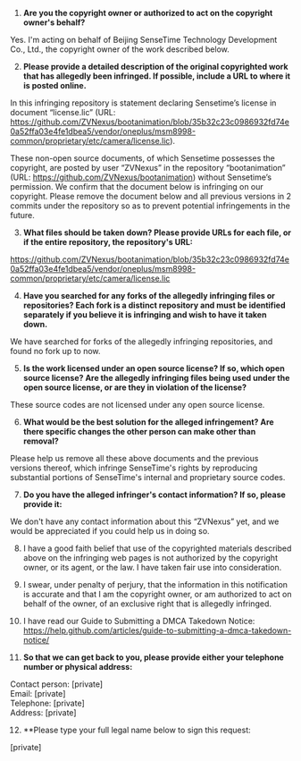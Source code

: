 1. **Are you the copyright owner or authorized to act on the copyright owner's behalf?**  

Yes. I'm acting on behalf of Beijing SenseTime Technology Development Co., Ltd., the copyright owner of the work described below.

2. **Please provide a detailed description of the original copyrighted work that has allegedly been infringed. If possible, include a URL to where it is posted online.**    

In this infringing repository is statement declaring Sensetime’s license in document “license.lic” (URL: https://github.com/ZVNexus/bootanimation/blob/35b32c23c0986932fd74e0a52ffa03e4fe1dbea5/vendor/oneplus/msm8998-common/proprietary/etc/camera/license.lic).

These non-open source documents, of which Sensetime possesses the copyright, are posted by user “ZVNexus” in the repository “bootanimation” (URL: https://github.com/ZVNexus/bootanimation) without Sensetime’s permission. We confirm that the document below is infringing on our copyright. Please remove the document below and all previous versions in 2 commits under the repository so as to prevent potential infringements in the future.

3. **What files should be taken down? Please provide URLs for each file, or if the entire repository, the repository's URL:**  

https://github.com/ZVNexus/bootanimation/blob/35b32c23c0986932fd74e0a52ffa03e4fe1dbea5/vendor/oneplus/msm8998-common/proprietary/etc/camera/license.lic

4. **Have you searched for any forks of the allegedly infringing files or repositories? Each fork is a distinct repository and must be identified separately if you believe it is infringing and wish to have it taken down.**

We have searched for forks of the allegedly infringing repositories, and found no fork up to now.

5. **Is the work licensed under an open source license? If so, which open source license? Are the allegedly infringing files being used under the open source license, or are they in violation of the license?**  

These source codes are not licensed under any open source license.

6. **What would be the best solution for the alleged infringement? Are there specific changes the other person can make other than removal?**  

Please help us remove all these above documents and the previous versions thereof, which infringe SenseTime's rights by reproducing substantial portions of SenseTime's internal and proprietary source codes.

7. **Do you have the alleged infringer's contact information? If so, please provide it:**  

We don't have any contact information about this “ZVNexus” yet, and we would be appreciated if you could help us in doing so.

8. I have a good faith belief that use of the copyrighted materials described above on the infringing web pages is not authorized by the copyright owner, or its agent, or the law. I have taken fair use into consideration.

9. I swear, under penalty of perjury, that the information in this notification is accurate and that I am the copyright owner, or am authorized to act on behalf of the owner, of an exclusive right that is allegedly infringed.

10. I have read our Guide to Submitting a DMCA Takedown Notice: https://help.github.com/articles/guide-to-submitting-a-dmca-takedown-notice/

11. **So that we can get back to you, please provide either your telephone number or physical address:**

Contact person: [private]  
Email: [private]  
Telephone: [private]  
Address: [private]  

12. **Please type your full legal name below to sign this request:

[private]  
